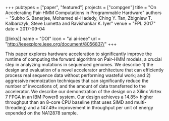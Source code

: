 +++
pubtypes = ["paper", "featured"]
projects = ["compgen"]
title = "On Accelerating Pair-HMM Computations in Programmable Hardware"
authors = "Subho S. Banerjee, Mohamed el-Hadedy, Ching Y. Tan, Zbigniew T. Kalbarczyk, Steve Lumetta and Ravishankar K. Iyer"
venue = "FPL 2017"
date = 2017-09-04

[[links]]
  name = "DOI"
  icon = "ai ai-ieee"
  url = "http://ieeexplore.ieee.org/document/8056837/"
+++

This paper explores hardware acceleration to significantly improve the runtime of computing the
forward algorithm on Pair-HMM models, a crucial step in analyzing mutations in sequenced genomes. We
describe 1) the design and evaluation of a novel accelerator architecture that can efficiently
process real sequence data without performing wasteful work; and 2) aggressive memoization
techniques that can significantly reduce the number of invocations of, and the amount of data
transferred to the accelerator. We describe our demonstration of the design on a Xilinx Virtex 7
FPGA in an IBM Power8 system. Our design achieves a 14.85× higher throughput than an 8-core CPU
baseline (that uses SIMD and multi-threading) and a 147.49× improvement in throughput per unit of
energy expended on the NA12878 sample.

